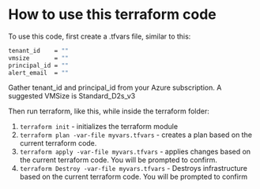 ﻿# How to use this terraform code

To use this code, first create a .tfvars file, similar to this:

```bash
tenant_id    = ""
vmsize       = ""
principal_id = ""
alert_email  = ""
```

Gather tenant_id and principal_id from your Azure subscription. A suggested VMSize is Standard_D2s_v3

Then run terraform, like this, while inside the terraform folder:

1. ``` terraform init ```  - initializes the terraform module
2. ``` terraform plan -var-file myvars.tfvars ``` - creates a plan based on the current terraform code.
3. ``` terraform apply -var-file myvars.tfvars ``` - applies changes based on the current terraform code. You will be prompted to confirm.
4. ``` terraform Destroy -var-file myvars.tfvars ``` - Destroys infrastructure based on the current terraform code. You will be prompted to confirm